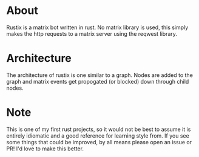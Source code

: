 # About

Rustix is a matrix bot written in rust. No matrix library is used, this simply
makes the http requests to a matrix server using the reqwest library.


# Architecture

The architecture of rustix is one similar to a graph. Nodes are added to the
graph and matrix events get propogated (or blocked) down through child nodes.


# Note

This is one of my first rust projects, so it would not be best to assume it is
entirely idiomatic and a good reference for learning style from. If you see some
things that could be improved, by all means please open an issue or PR! I'd love
to make this better.
